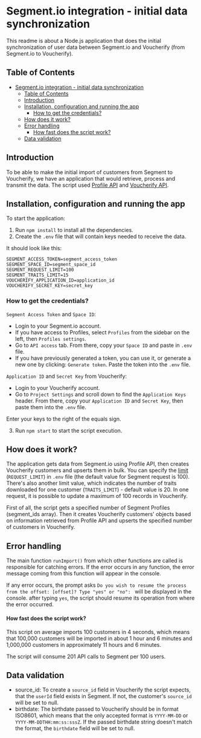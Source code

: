 # Segment.io integration - initial data synchronization

This readme is about a Node.js application that does the initial synchronization of user data between Segment.io and
Voucherify (from Segment.io to Voucherify).

## Table of Contents

- [Segment.io integration - initial data synchronization](#segmentio-integration---initial-data-synchronization)
  - [Table of Contents](#table-of-contents)
  - [Introduction](#introduction)
  - [Installation, configuration and running the app](#installation-configuration-and-running-the-app)
    - [How to get the credentials?](#how-to-get-the-credentials)
  - [How does it work?](#how-does-it-work)
  - [Error handling](#error-handling)
      - [How fast does the script work?](#how-fast-does-the-script-work)
  - [Data validation](#data-validation)

## Introduction

To be able to make the initial import of customers from Segment to Voucherify, we have an application that would
retrieve, process and transmit the data. The script used [Profile API](https://segment.com/docs/profiles/profile-api/)
and [Voucherify API](https://docs.voucherify.io/reference/introduction-1).

## Installation, configuration and running the app

To start the application:

1. Run `npm install` to install all the dependencies.
2. Create the `.env` file that will contain keys needed to receive the data.

It should look like this:

```
SEGMENT_ACCESS_TOKEN=segment_access_token
SEGMENT_SPACE_ID=segment_space_id
SEGMENT_REQUEST_LIMIT=100
SEGMENT_TRAITS_LIMIT=15
VOUCHERIFY_APPLICATION_ID=application_id
VOUCHERIFY_SECRET_KEY=secret_key

```

### How to get the credentials?

`Segment Access Token` and `Space ID`:

- Login to your Segment.io account.
- If you have access to Profiles, select `Profiles` from the sidebar on the left, then `Profiles settings`.
- Go to `API access` tab. From there, copy your `Space ID` and paste in `.env` file.
- If you have previously generated a token, you can use it, or generate a new one by clicking: `Generate token`. Paste
  the token into the `.env` file.

`Application ID` and `Secret Key` from Voucherify:

- Login to your Voucherify account.
- Go to `Project Settings` and scroll down to find the `Application Keys` header. From there, copy your `Application ID`
  and `Secret Key`, then paste them into the `.env` file.

Enter your keys to the right of the equals sign.

3. Run `npm start` to start the script execution.

## How does it work?

The application gets data from Segment.io using Profile API, then creates Voucherify customers and upserts them in bulk.
You can specify the [limit](https://segment.com/docs/profiles/profile-api/#pagination) (`REQUEST_LIMIT`) in `.env` file (the default
value for Segment request is 100). There's also another limit value, which indicates the number of traits downloaded for one
customer (`TRAITS_LIMIT`) - default value is 20.
In one request, it is possible to update a maximum of 100 records in Voucherify.

First of all, the script gets a specified number of Segment Profiles (segment_ids array). Then it creates Voucherify customers' objects based on information retrieved from Profile API and upserts the specified number of customers in Voucherify.

## Error handling

The main function `runImport()` from which other functions are called is responsible for catching errors. If the error occurs in any function, the error message coming from this function will appear in the console.

If any error occurs, the prompt asks `Do you wish to resume the process from the offset: [offset]? Type "yes" or "no": ` will be displayed in the console. after typing `yes`, the script should resume its operation from where the error occurred.

#### How fast does the script work? 

This script on average imports 100 customers in 4 seconds, which means that 100,000 customers will be imported in about 1 hour and 6 minutes and 1,000,000 customers in approximately 11 hours and 6 minutes.

The script will consume 201 API calls to Segment per 100 users. 

## Data validation

- source_id: To create a `source_id` field in Voucherify the script expects, that the `userId` field exists in Segment. If not, the customer's `source_id` will be set to null.
- birthdate: The birthdate passed to Voucherify should be in format ISO8601, which means that the only accepted format is `YYYY-MM-DD` or `YYYY-MM-DDTHH:mm:ss:sssZ`. If the passed birthdate string doesn't match the format, the `birthdate` field will be set to null.
